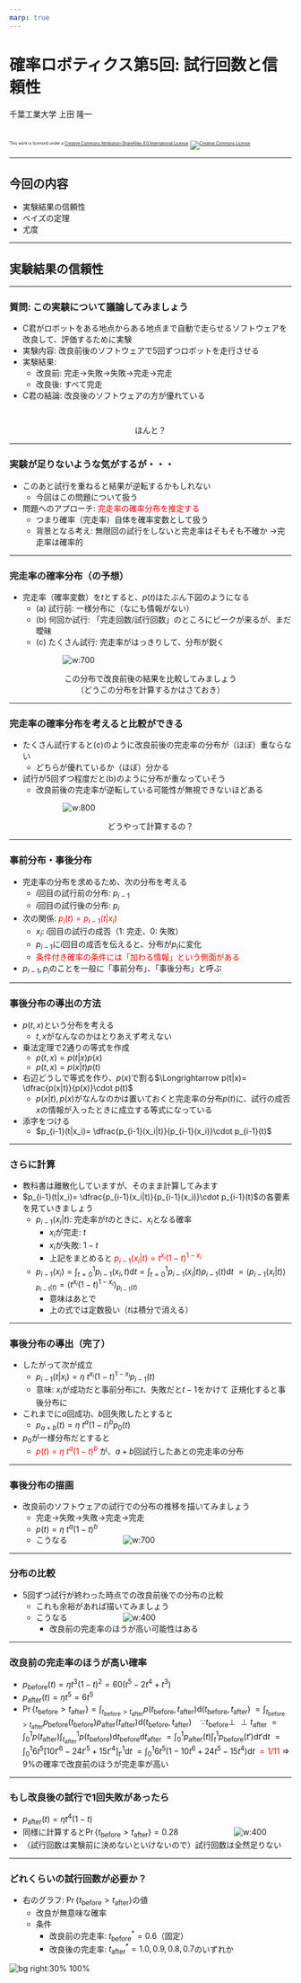 ```yaml
---
marp: true
---
```


<!-- footer: 確率ロボティクス第5回 -->

# 確率ロボティクス第5回: 試行回数と信頼性

千葉工業大学 上田 隆一

<br />

<p style="font-size:50%">
This work is licensed under a <a rel="license" href="http://creativecommons.org/licenses/by-sa/4.0/">Creative Commons Attribution-ShareAlike 4.0 International License</a>.
<a rel="license" href="http://creativecommons.org/licenses/by-sa/4.0/">
<img alt="Creative Commons License" style="border-width:0" src="https://i.creativecommons.org/l/by-sa/4.0/88x31.png" /></a>
</p>

---

<!-- paginate: true -->

## 今回の内容

- 実験結果の信頼性
- ベイズの定理
- 尤度


---

## 実験結果の信頼性


---

### 質問: この実験について議論してみましょう

- C君がロボットをある地点からある地点まで自動で走らせるソフトウェアを改良して、評価するために実験
- 実験内容: 改良前後のソフトウェアで5回ずつロボットを走行させる
- 実験結果: 
    - 改良前: 完走$\rightarrow$失敗$\rightarrow$失敗$\rightarrow$完走$\rightarrow$完走
    - 改良後: すべて完走
- C君の結論: 改良後のソフトウェアの方が優れている

<center style="padding-top:2em">ほんと？</center>

---

### 実験が足りないような気がするが・・・

- このあと試行を重ねると結果が逆転するかもしれない
    - 今回はこの問題について扱う
- 問題へのアプローチ: <span style="color:red">完走率の確率分布を推定する</span>
    - つまり確率（完走率）自体を確率変数として扱う
    - 背景となる考え: 無限回の試行をしないと完走率はそもそも不確か
    $\rightarrow$完走率は確率的

---

### 完走率の確率分布（の予想）

- 完走率（確率変数）を$t$とすると、$p(t)$はたぶん下図のようになる
    - (a) 試行前: 一様分布に（なにも情報がない）
    - (b) 何回か試行: 「完走回数/試行回数」のところにピークが来るが、まだ曖昧
    - (c) たくさん試行: 完走率がはっきりして、分布が鋭く

$\qquad\qquad\qquad$![w:700](./figs/prob_t.png)

<center>この分布で改良前後の結果を比較してみましょう
<br />（どうこの分布を計算するかはさておき）</center>

---

### 完走率の確率分布を考えると比較ができる

- たくさん試行すると(c)のように改良前後の完走率の分布が（ほぼ）重ならない
    - どちらが優れているか（ほぼ）分かる
- 試行が5回ずつ程度だと(b)のように分布が重なっていそう
    - 改良前後の完走率が逆転している可能性が無視できないほどある

$\qquad\qquad\qquad$![w:800](./figs/prob_t_compare.png)

<center>どうやって計算するの？</center>

---

### 事前分布・事後分布

- 完走率の分布を求めるため、次の分布を考える
    - $i$回目の試行前の分布: $p_{i-1}$
    - $i$回目の試行後の分布: $p_{i}$
- 次の関係: <span style="color:red">$p_i(t) = p_{i-1}(t | x_i)$</span>
    - $x_i$: $i$回目の試行の成否（1: 完走、0: 失敗）
    - $p_{i-1}$に$i$回目の成否を伝えると、分布が$p_i$に変化
    - <span style="color:red">条件付き確率の条件には「加わる情報」という側面がある</span>
- $p_{i-1}, p_i$のことを一般に「事前分布」、「事後分布」と呼ぶ

---

### 事後分布の導出の方法

- $p(t, x)$という分布を考える
    - $t, x$がなんなのかはとりあえず考えない
- 乗法定理で2通りの等式を作成
    - $p(t, x) = p(t|x)p(x)$
    - $p(t, x) = p(x|t)p(t)$
- 右辺どうしで等式を作り、$p(x)$で割る$\Longrightarrow p(t|x)= \dfrac{p(x|t)}{p(x)}\cdot p(t)$
    - $p(x|t), p(x)$がなんなのかは置いておくと完走率の分布$p(t)$に、試行の成否$x$の情報が入ったときに成立する等式になっている
- 添字をつける
    - $p_{i-1}(t|x_i)= \dfrac{p_{i-1}(x_i|t)}{p_{i-1}(x_i)}\cdot p_{i-1}(t)$

---

### さらに計算

- 教科書は離散化していますが、そのまま計算してみます
- $p_{i-1}(t|x_i)= \dfrac{p_{i-1}(x_i|t)}{p_{i-1}(x_i)}\cdot p_{i-1}(t)$の各要素を見ていきましょう
    - $p_{i-1}(x_i|t)$: 完走率が$t$のときに、$x_i$となる確率
        - $x_i$が完走: $t$
        - $x_i$が失敗: $1-t$
        - 上記をまとめると <span style="color:red">$p_{i-1}(x_i|t) = t^{x_i}(1-t)^{1-x_i}$</span>
    - $p_{i-1}(x_i) = \int_{t=0}^1 p_{i-1}(x_i,t)\text{d}t= \int_{t=0}^1 p_{i-1}(x_i|t)p_{i-1}(t)\text{d}t$
    $=\langle p_{i-1}(x_i|t) \rangle_{p_{i-1}(t)}=\langle t^{x_i}(1-t)^{1-x_i} \rangle_{p_{i-1}(t)}$
        - 意味はあとで
        - 上の式では定数扱い（$t$は積分で消える）

---

### 事後分布の導出（完了）

- したがって次が成立
    - $p_{i-1}(t|x_i)= \eta \ t^{x_i}(1-t)^{1-x_i} p_{i-1}(t)$
    - 意味: $x_i$が成功だと事前分布に$t$、失敗だと$t-1$をかけて
    正規化すると事後分布に
- これまでに$a$回成功、$b$回失敗したとすると
    - $p_{a+b}(t) = \eta \ t^a (1-t)^b p_0(t)$
- $p_0$が一様分布だとすると
    - <span style="color:red">$p(t) = \eta \ t^a (1-t)^b$</span> が、$a+b$回試行したあとの完走率の分布

---

### 事後分布の描画

- 改良前のソフトウェアの試行での分布の推移を描いてみましょう
    - 完走$\rightarrow$失敗$\rightarrow$失敗$\rightarrow$完走$\rightarrow$完走
    - $p(t) = \eta \ t^a (1-t)^b$
    * こうなる
    $\qquad\qquad\qquad$![w:700](./figs/post_prob.png)

---

### 分布の比較

- 5回ずつ試行が終わった時点での改良前後での分布の比較
    - これも余裕があれば描いてみましょう
    * こうなる
    $\qquad\qquad\qquad$![w:400](./figs/prob_comp.png)
        - 改良前の完走率のほうが高い可能性はある

---

### 改良前の完走率のほうが高い確率

- $p_\text{before}(t) = \eta t^3(1-t)^2 = 60 (t^5 -2 t^4 + t^3)$
- $p_\text{after}(t) = \eta t^5 = 6t^5$
- $\Pr\{ t_\text{before} > t_\text{after} \} = \int_{t_\text{before} > t_\text{after}} p(t_\text{before}, t_\text{after})\text{d}(t_\text{before},t_\text{after})$
$= \int_{t_\text{before} > t_\text{after}} p_\text{before}(t_\text{before})p_\text{after}(t_\text{after})\text{d}(t_\text{before}, t_\text{after})\quad \because t_\text{before} \perp\!\!\!\!\perp t_\text{after}$
$= \int_0^1 p(t_\text{after})\int_{t_\text{after}}^1 p(t_\text{before})\text{d}t_\text{before}\text{d}t_\text{after}$
$= \int_0^1 p_\text{after}(t)\int_{t}^1 p_\text{before}(t')\text{d}t'\text{d}t$
$= \int_0^1 6t^5 [ 10t'^6 -24t'^5 + 15t'^4 ]_{t'}^1 \text{d}t$
$= \int_0^1 6t^5 (1 - 10 t^6 + 24 t^5 - 15t^4)\text{d}t$
<span style="color:red">$= 1/11$</span>
$\Longrightarrow$ 9\%の確率で改良前のほうが完走率が高い

---

### もし改良後の試行で1回失敗があったら

- $p_\text{after}(t) = \eta t^4(1-t)$
- 同様に計算すると$\Pr\{ t_\text{before} > t_\text{after} \} = 0.28$
$\qquad\qquad\qquad$![w:400](./figs/prob_comp2.png)
- （試行回数は実験前に決めないといけないので）試行回数は全然足りない

---

### どれくらいの試行回数が必要か？

- 右のグラフ: $\Pr\{ t_\text{before} > t_\text{after} \}$の値
    - 改良が無意味な確率
    - 条件
        - 改良前の完走率: $t^*_\text{before} = 0.6$（固定）
        - 改良後の完走率: $t^*_\text{after} = 1.0, 0.9, 0.8, 0.7$のいずれか

![bg right:30% 100%](./figs/false_prob_reduction.png)
